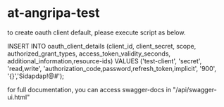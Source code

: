 # at-angripa-test

to create oauth client default, please execute script as below.

INSERT INTO oauth_client_details (client_id, client_secret, scope, authorized_grant_types, access_token_validity_seconds, additional_information,resource-ids)
VALUES
('test-client', 'secret', 'read,write', 'authorization_code,password,refresh_token,implicit', '900', '{}','Sidapdap!@#');



for full documentation, you can access swagger-docs in "/api/swagger-ui.html"
